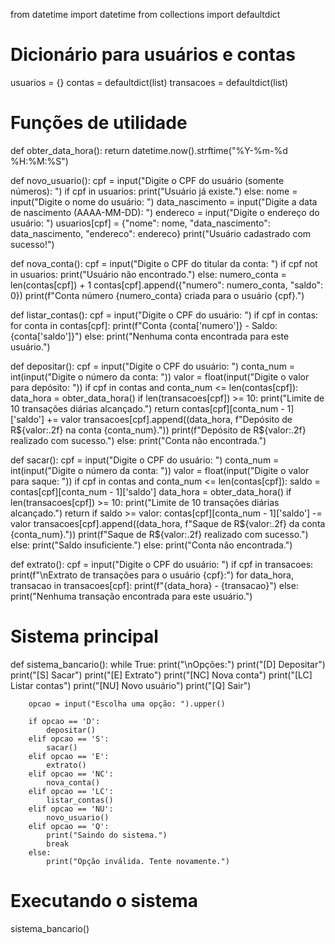 from datetime import datetime
from collections import defaultdict

# Dicionário para usuários e contas
usuarios = {}
contas = defaultdict(list)
transacoes = defaultdict(list)

# Funções de utilidade
def obter_data_hora():
    return datetime.now().strftime("%Y-%m-%d %H:%M:%S")

def novo_usuario():
    cpf = input("Digite o CPF do usuário (somente números): ")
    if cpf in usuarios:
        print("Usuário já existe.")
    else:
        nome = input("Digite o nome do usuário: ")
        data_nascimento = input("Digite a data de nascimento (AAAA-MM-DD): ")
        endereco = input("Digite o endereço do usuário: ")
        usuarios[cpf] = {"nome": nome, "data_nascimento": data_nascimento, "endereco": endereco}
        print("Usuário cadastrado com sucesso!")

def nova_conta():
    cpf = input("Digite o CPF do titular da conta: ")
    if cpf not in usuarios:
        print("Usuário não encontrado.")
    else:
        numero_conta = len(contas[cpf]) + 1
        contas[cpf].append({"numero": numero_conta, "saldo": 0})
        print(f"Conta número {numero_conta} criada para o usuário {cpf}.")

def listar_contas():
    cpf = input("Digite o CPF do usuário: ")
    if cpf in contas:
        for conta in contas[cpf]:
            print(f"Conta {conta['numero']} - Saldo: {conta['saldo']}")
    else:
        print("Nenhuma conta encontrada para este usuário.")

def depositar():
    cpf = input("Digite o CPF do usuário: ")
    conta_num = int(input("Digite o número da conta: "))
    valor = float(input("Digite o valor para depósito: "))
    if cpf in contas and conta_num <= len(contas[cpf]):
        data_hora = obter_data_hora()
        if len(transacoes[cpf]) >= 10:
            print("Limite de 10 transações diárias alcançado.")
            return
        contas[cpf][conta_num - 1]['saldo'] += valor
        transacoes[cpf].append((data_hora, f"Depósito de R${valor:.2f} na conta {conta_num}."))
        print(f"Depósito de R${valor:.2f} realizado com sucesso.")
    else:
        print("Conta não encontrada.")

def sacar():
    cpf = input("Digite o CPF do usuário: ")
    conta_num = int(input("Digite o número da conta: "))
    valor = float(input("Digite o valor para saque: "))
    if cpf in contas and conta_num <= len(contas[cpf]):
        saldo = contas[cpf][conta_num - 1]['saldo']
        data_hora = obter_data_hora()
        if len(transacoes[cpf]) >= 10:
            print("Limite de 10 transações diárias alcançado.")
            return
        if saldo >= valor:
            contas[cpf][conta_num - 1]['saldo'] -= valor
            transacoes[cpf].append((data_hora, f"Saque de R${valor:.2f} da conta {conta_num}."))
            print(f"Saque de R${valor:.2f} realizado com sucesso.")
        else:
            print("Saldo insuficiente.")
    else:
        print("Conta não encontrada.")

def extrato():
    cpf = input("Digite o CPF do usuário: ")
    if cpf in transacoes:
        print(f"\nExtrato de transações para o usuário {cpf}:")
        for data_hora, transacao in transacoes[cpf]:
            print(f"{data_hora} - {transacao}")
    else:
        print("Nenhuma transação encontrada para este usuário.")

# Sistema principal
def sistema_bancario():
    while True:
        print("\nOpções:")
        print("[D] Depositar")
        print("[S] Sacar")
        print("[E] Extrato")
        print("[NC] Nova conta")
        print("[LC] Listar contas")
        print("[NU] Novo usuário")
        print("[Q] Sair")
        
        opcao = input("Escolha uma opção: ").upper()

        if opcao == 'D':
            depositar()
        elif opcao == 'S':
            sacar()
        elif opcao == 'E':
            extrato()
        elif opcao == 'NC':
            nova_conta()
        elif opcao == 'LC':
            listar_contas()
        elif opcao == 'NU':
            novo_usuario()
        elif opcao == 'Q':
            print("Saindo do sistema.")
            break
        else:
            print("Opção inválida. Tente novamente.")

# Executando o sistema
sistema_bancario()
